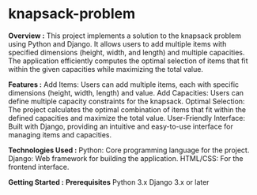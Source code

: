 # knapsack-problem
**Overview :**
This project implements a solution to the knapsack problem using Python and Django. It allows users to add multiple items with specified dimensions (height, width, and length) and multiple capacities. The application efficiently computes the optimal selection of items that fit within the given capacities while maximizing the total value.

**Features :**
Add Items: Users can add multiple items, each with specific dimensions (height, width, length) and value.
Add Capacities: Users can define multiple capacity constraints for the knapsack.
Optimal Selection: The project calculates the optimal combination of items that fit within the defined capacities and maximize the total value.
User-Friendly Interface: Built with Django, providing an intuitive and easy-to-use interface for managing items and capacities.

**Technologies Used :**
Python: Core programming language for the project.
Django: Web framework for building the application.
HTML/CSS: For the frontend interface.

**Getting Started :**
**Prerequisites**
Python 3.x
Django 3.x or later
